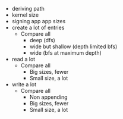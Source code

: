 - deriving path
- kernel size
- signing app app sizes
- create a lot of entries
    - Compare all
        - deep (dfs)
        - wide but shallow (depth limited bfs)
        - wide (bfs at maximum depth)
- read a lot
    - Compare all
        - Big sizes, fewer
        - Small size, a lot
- write a lot
    - Compare all
        - Non appending
        - Big sizes, fewer
        - Small size, a lot